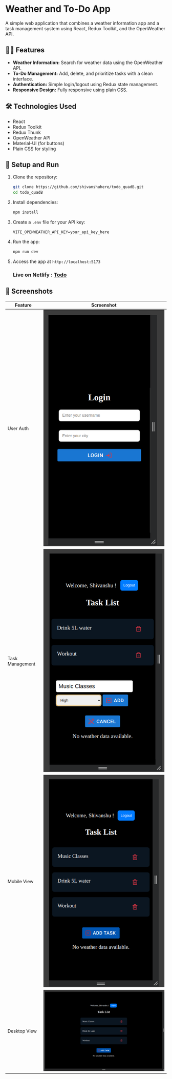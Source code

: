 # Weather and To-Do App

A simple web application that combines a weather information app and a task management system using React, Redux Toolkit, and the OpenWeather API.

## 🧑‍💻 Features

-   **Weather Information:** Search for weather data using the OpenWeather API.
-   **To-Do Management:** Add, delete, and prioritize tasks with a clean interface.
-   **Authentication:** Simple login/logout using Redux state management.
-   **Responsive Design:** Fully responsive using plain CSS.

## 🛠️ Technologies Used

-   React
-   Redux Toolkit
-   Redux Thunk
-   OpenWeather API
-   Material-UI (for buttons)
-   Plain CSS for styling

## 🚀 Setup and Run

1. Clone the repository:

    ```bash
    git clone https://github.com/shivanshuhere/todo_quadB.git
    cd todo_quadB
    ```

2. Install dependencies:

    ```bash
    npm install
    ```

3. Create a `.env` file for your API key:

    ```env
    VITE_OPENWEATHER_API_KEY=your_api_key_here
    ```

4. Run the app:

    ```bash
    npm run dev
    ```

5. Access the app at `http://localhost:5173`
    ### Live on Netlify : [Todo](https://todoappq.netlify.app/)

## 📸 Screenshots

| Feature         | Screenshot                                     |
| --------------- | ---------------------------------------------- |
| User Auth       | ![User Auth](./screenshots/userAuth.png)       |
| Task Management | ![To-Do](./screenshots/todo.png)               |
| Mobile View     | ![Mobile View](./screenshots/mobileview.png)   |
| Desktop View    | ![Desktop View](./screenshots/desktopview.png) |


